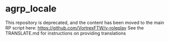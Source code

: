 # agrp_locale

This repository is deprecated, and the content has been moved to the main RP script here: https://github.com/VortrexFTW/v-roleplay
See the TRANSLATE.md for instructions on providing translations
